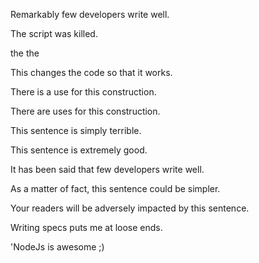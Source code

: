 Remarkably few developers write well.

The script was killed.

the the

This changes the code so that it works.

There is a use for this construction.

There are uses for this construction.

This sentence is simply terrible.

This sentence is extremely good.

It has been said that few developers write well.

As a matter of fact, this sentence could be simpler.

Your readers will be adversely impacted by this sentence.

Writing specs puts me at loose ends.

'NodeJs is awesome ;)
